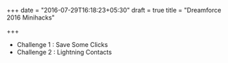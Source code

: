 +++
date = "2016-07-29T16:18:23+05:30"
draft = true
title = "Dreamforce 2016 Minihacks"

+++

* Challenge 1 : Save Some Clicks	
* Challenge 2 : Lightning Contacts
